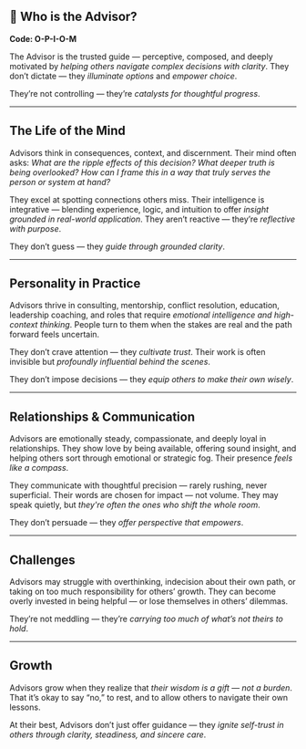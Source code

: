 ## 🧠 Who is the Advisor?  
**Code: O-P-I-O-M**

The Advisor is the trusted guide — perceptive, composed, and deeply motivated by *helping others navigate complex decisions with clarity*. They don’t dictate — they *illuminate options* and *empower choice*.

They’re not controlling — they’re *catalysts for thoughtful progress*.

---

## The Life of the Mind

Advisors think in consequences, context, and discernment. Their mind often asks: *What are the ripple effects of this decision? What deeper truth is being overlooked? How can I frame this in a way that truly serves the person or system at hand?*

They excel at spotting connections others miss. Their intelligence is integrative — blending experience, logic, and intuition to offer *insight grounded in real-world application*. They aren’t reactive — they’re *reflective with purpose*.

They don’t guess — they *guide through grounded clarity*.

---

## Personality in Practice

Advisors thrive in consulting, mentorship, conflict resolution, education, leadership coaching, and roles that require *emotional intelligence and high-context thinking*. People turn to them when the stakes are real and the path forward feels uncertain.

They don’t crave attention — they *cultivate trust*. Their work is often invisible but *profoundly influential behind the scenes*.

They don’t impose decisions — they *equip others to make their own wisely*.

---

## Relationships & Communication

Advisors are emotionally steady, compassionate, and deeply loyal in relationships. They show love by being available, offering sound insight, and helping others sort through emotional or strategic fog. Their presence *feels like a compass*.

They communicate with thoughtful precision — rarely rushing, never superficial. Their words are chosen for impact — not volume. They may speak quietly, but *they're often the ones who shift the whole room*.

They don’t persuade — they *offer perspective that empowers*.

---

## Challenges

Advisors may struggle with overthinking, indecision about their own path, or taking on too much responsibility for others’ growth. They can become overly invested in being helpful — or lose themselves in others’ dilemmas.

They’re not meddling — they’re *carrying too much of what’s not theirs to hold*.

---

## Growth

Advisors grow when they realize that *their wisdom is a gift — not a burden*. That it’s okay to say “no,” to rest, and to allow others to navigate their own lessons.

At their best, Advisors don’t just offer guidance — they *ignite self-trust in others through clarity, steadiness, and sincere care*.
